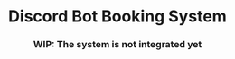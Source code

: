 <div align="center">
	<h1>Discord Bot Booking System</h1>
    <h3>WIP: The system is not integrated yet</h3>
</div>
